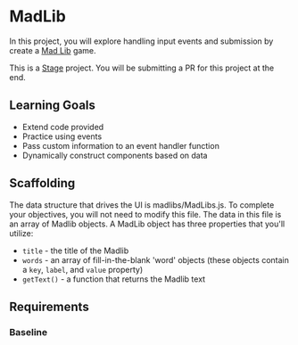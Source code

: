 # MadLib
In this project, you will explore handling input events and submission by create a [Mad Lib](https://en.wikipedia.org/wiki/Mad_Libs) game.

This is a [Stage]() project. You will be submitting a PR for this project at the end.

## Learning Goals
- Extend code provided
- Practice using events
- Pass custom information to an event handler function
- Dynamically construct components based on data

## Scaffolding
The data structure that drives the UI is madlibs/MadLibs.js. To complete your objectives, you will not need to modify this file. The data in this file is an array of Madlib objects. A MadLib object has three properties that you'll utilize:
- `title` - the title of the Madlib
- `words` - an array of fill-in-the-blank 'word' objects (these objects contain a `key`, `label`, and `value` property)
- `getText()` - a function that returns the Madlib text

## Requirements

### Baseline
